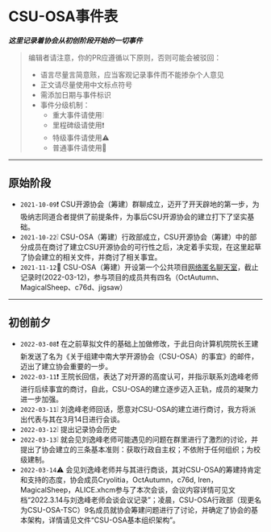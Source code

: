 # CSU-OSA事件表

<b><i>这里记录着协会从初创阶段开始的一切事件</i></b>

> 编辑者请注意，你的PR应遵循以下原则，否则可能会被驳回：
> - 语言尽量言简意赅，应当客观记录事件而不能掺杂个人意见
> - 正文请尽量使用中文标点符号
> - 需添加日期与事件标识
> - 事件分级机制：
>   - 重大事件请使用❕
>   - 里程碑级请使用❗
>   - 特级事件请使用⚠️
>   - 普通事件请使用🔵

---
## 原始阶段
* `2021-10-09`❗ CSU开源协会（筹建）群聊成立，迈开了开天辟地的第一步，为吸纳志同道合者提供了前提条件，为事后CSU开源协会的建立打下了坚实基础。
* `2021-10-22`❕ CSU-OSA（筹建）行政部成立，CSU开源协会（筹建）中的部分成员在商讨了建立CSU开源协会的可行性之后，决定着手实现，在这里起草了协会建立的相关文件，并商讨了相关事宜。
* `2021-11-12`🔵 CSU-OSA（筹建）开设第一个公共项目[网络匿名聊天室](https://github.com/CSU-OSA/ChattingRoom-server)，截止记录时(2022-03-12)，参与项目的成员共有四名（OctAutumn、MagicalSheep、c76d、jigsaw）

---
## 初创前夕

* `2022-03-08`❗ 在之前草拟文件的基础上加做修改，于此日向计算机院院长王建新发送了名为《关于组建中南大学开源协会（CSU-OSA）的事宜》的邮件，迈出了建立协会重要的一步。
* `2022-03-11`❗ 王院长回信，表达了对开源的高度认可，并指示联系刘逸峰老师进行后续事宜的商讨，自此，CSU-OSA的建立逐步迈入正轨，成员的凝聚力进一步加强。
* `2022-03-11`❕ 刘逸峰老师回话，愿意对CSU-OSA的建立进行商讨，我方将派出代表与其在3月14日进行会谈。
* `2022-03-12`❕ 提出记录协会历史
* `2022-03-13`❕ 就会见刘逸峰老师可能遇见的问题在群里进行了激烈的讨论，并提出了协会建立的三条基本准则：获取行政自主权；不依附于任何组织；为校级建制。
* `2022-03-14`⚠️ 会见刘逸峰老师并与其进行商谈，其对CSU-OSA的筹建持肯定和支持的态度，协会成员Cryolitia，OctAutumn，c76d, Iren，MagicalSheep，ALICE.xhcm参与了本次会谈，会议内容详情可见文档“2022.3.14与刘逸峰老师会谈会议记录”；凌晨，CSU-OSA行政部（现更名为CSU-OSA-TSC）9名成员就协会筹建问题进行了讨论，并确定了协会的基本架构，详情请见文件“CSU-OSA基本组织架构”。

